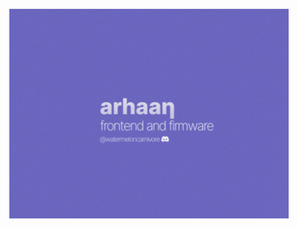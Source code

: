 ![arhaan](https://github.com/arhaanjafrii/arhaanjafrii/blob/64914418846db08aabf46a8755b14a7571d38c28/arhaan.png)
